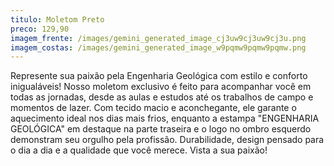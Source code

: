```yaml
---
titulo: Moletom Preto
preco: 129,90
imagem_frente: /images/gemini_generated_image_cj3uw9cj3uw9cj3u.png
imagem_costas: /images/gemini_generated_image_w9pqmw9pqmw9pqmw.png
---
```

<!--StartFragment-->

Represente sua paixão pela Engenharia Geológica com estilo e conforto inigualáveis! Nosso moletom exclusivo é feito para acompanhar você em todas as jornadas, desde as aulas e estudos até os trabalhos de campo e momentos de lazer. Com tecido macio e aconchegante, ele garante o aquecimento ideal nos dias mais frios, enquanto a estampa "ENGENHARIA GEOLÓGICA" em destaque na parte traseira e o logo no ombro esquerdo demonstram seu orgulho pela profissão. Durabilidade, design pensado para o dia a dia e a qualidade que você merece. Vista a sua paixão!

<!--EndFragment-->